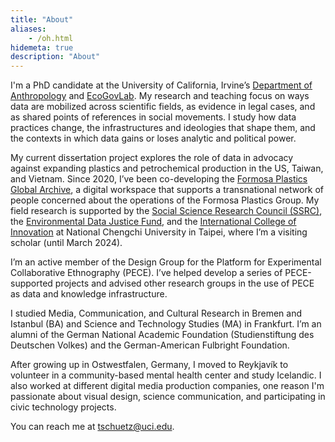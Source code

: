 ```yaml
---
title: "About"
aliases:
    - /oh.html
hidemeta: true
description: "About"
---
```


I'm a PhD candidate at the University of California, Irvine’s [Department of Anthropology](https://www.anthropology.uci.edu/) and [EcoGovLab](https://faculty.sites.uci.edu/fortunlab). My research and teaching focus on ways data are mobilized across scientific fields, as evidence in legal cases, and as shared points of references in social movements. I study how data practices change, the infrastructures and ideologies that shape them, and the contexts in which data gains or loses analytic and political power.

My current dissertation project explores the role of data in advocacy against expanding plastics and petrochemical production in the US, Taiwan, and Vietnam. Since 2020, I’ve been co-developing the [Formosa Plastics Global Archive](https://disaster-sts-network.org/content/formosa-plastics-global-archive-%E5%8F%B0%E7%81%A3%E5%A1%91%E8%86%A0%E6%AA%94%E6%A1%88%E9%A4%A8/essay), a digital workspace that supports a transnational network of people concerned about the operations of the Formosa Plastics Group. My field research is supported by the [Social Science Research Council (SSRC)](https://www.ssrc.org/programs/idrf/international-dissertation-research-fellowship), the [Environmental Data Justice Fund](https://www.environmentaljusticedatafund.com/), and the [International College of Innovation](https://ici.nccu.edu.tw/about-us/) at National Chengchi University in Taipei, where I’m a visiting scholar (until March 2024). 

I’m an active member of the Design Group for the Platform for Experimental Collaborative Ethnography (PECE). I’ve helped develop a series of PECE-supported projects and advised other research groups in the use of PECE as data and knowledge infrastructure. 

I studied Media, Communication, and Cultural Research in Bremen and Istanbul (BA) and Science and Technology Studies (MA) in Frankfurt. I’m an alumni of the German National Academic Foundation (Studienstiftung des Deutschen Volkes) and the German-American Fulbright Foundation.

After growing up in Ostwestfalen, Germany, I moved to Reykjavík to volunteer in a community-based mental health center and study Icelandic. I also worked at different digital media production companies, one reason I'm passionate about visual design, science communication, and participating in civic technology projects. 

You can reach me at [tschuetz@uci.edu](mailto:tschuetz.uci.edu).



